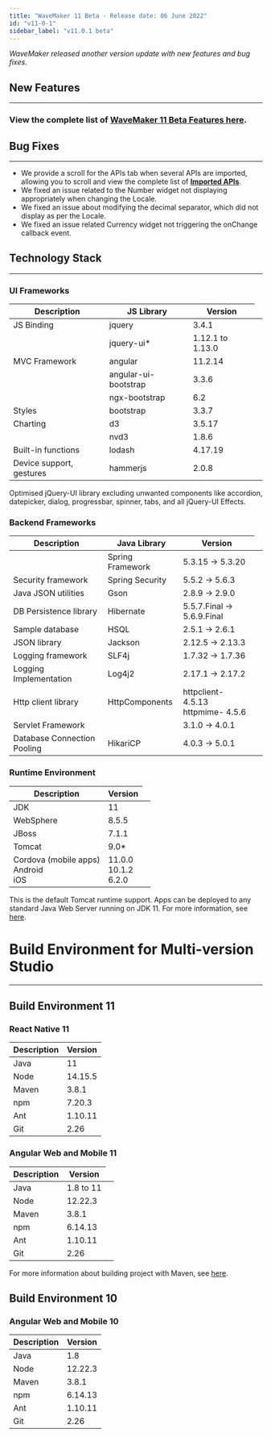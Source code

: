 ```yaml
---
title: "WaveMaker 11 Beta - Release date: 06 June 2022"
id: "v11-0-1"
sidebar_label: "v11.0.1 beta"
---
```

*WaveMaker released another version update with new features and bug fixes.*

## New Features
---

### View the complete list of [WaveMaker 11 Beta Features here](/learn/app-development/wavemaker-overview/wavemaker-11-beta).

## Bug Fixes
---

- We provide a scroll for the APIs tab when several APIs are imported, allowing you to scroll and view the complete list of **[Imported APIs](/learn/app-development/services/api-designer/import-rest-apis-swagger#importing-swagger)**.
- We fixed an issue related to the Number widget not displaying appropriately when changing the Locale. 
- We fixed an issue about modifying the decimal separator, which did not display as per the Locale. 
- We fixed an issue related Currency widget not triggering the onChange callback event.

## Technology Stack

---

### UI Frameworks

| Description | JS Library | Version |
| --- | --- | --- |
| JS Binding | jquery | 3.4.1 |
|  | jquery-ui* <td className="versiontdbgcolor"> 1.12.1 to 1.13.0</td>|
| MVC Framework | angular| 11.2.14 |
|  | angular-ui-bootstrap | 3.3.6 |
|  | ngx-bootstrap | 6.2 |
| Styles | bootstrap | 3.3.7 |
| Charting | d3 | 3.5.17 |
|  | nvd3 | 1.8.6 |
| Built-in functions | lodash | 4.17.19|
| Device support, gestures | hammerjs | 2.0.8 |

Optimised jQuery-UI library excluding unwanted components like accordion, datepicker, dialog, progressbar, spinner, tabs, and all jQuery-UI Effects.

### Backend Frameworks

| Description | Java Library | Version |
| --- | --- | --- |
|  | Spring Framework  <td className="versiontdbgcolor"> 5.3.15 -> 5.3.20</td>|
| Security framework | Spring Security  <td className="versiontdbgcolor"> 5.5.2 -> 5.6.3</td>|
| Java JSON utilities | Gson  <td className="versiontdbgcolor"> 2.8.9 -> 2.9.0</td>|
| DB Persistence library | Hibernate <td className="versiontdbgcolor"> 5.5.7.Final -> 5.6.9.Final</td>|
| Sample database | HSQL <td className="versiontdbgcolor"> 2.5.1 -> 2.6.1</td>|
| JSON library | Jackson  <td className="versiontdbgcolor">  2.12.5 -> 2.13.3</td>|
| Logging framework | SLF4j  <td className="versiontdbgcolor"> 1.7.32 -> 1.7.36 </td>|
| Logging Implementation | Log4j2  <td className="versiontdbgcolor"> 2.17.1 -> 2.17.2 </td>|
| Http client library | HttpComponents | httpclient- 4.5.13 <br/> httpmime- 4.5.6|
| Servlet Framework |  <td className="versiontdbgcolor"> 3.1.0 -> 4.0.1 </td>|
|Database Connection Pooling | HikariCP <td className="versiontdbgcolor"> 4.0.3 -> 5.0.1 </td>|

### Runtime Environment

| Description | Version |
| --- | --- |
| JDK <td className="versiontdbgcolor"> 11 </td>|
| WebSphere | 8.5.5 |
| JBoss | 7.1.1 |
| Tomcat <td className="versiontdbgcolor"> 9.0* </td>|
| Cordova (mobile apps) <br/> Android <br/> iOS |11.0.0 <br/> 10.1.2  <br/> 6.2.0 |

This is the default Tomcat runtime support. Apps can be deployed to any standard Java Web Server running on JDK 11. For more information, see [here](/learn/app-development/deployment/deployment-web-server).

# Build Environment for Multi-version Studio
---

## Build Environment 11 

### React Native 11

|Description|	Version|
|---|---|
|Java |11 |
|Node | 14.15.5|
|Maven|	3.8.1|
|npm |7.20.3|
|Ant|	1.10.11|
|Git|	2.26| 

### Angular Web and Mobile 11

|Description|	Version|
|---|---|
|Java <td className="versiontdbgcolor"> 1.8 to 11 </td>|
|Node | 12.22.3|
|Maven|	3.8.1|
|npm |	6.14.13|
|Ant|	1.10.11|
|Git|	2.26| 

For more information about building project with Maven, see [here](/learn/app-development/deployment/building-with-maven).

## Build Environment 10

### Angular Web and Mobile 10

|Description|	Version|
|---|---|
|Java |1.8 |
|Node | 12.22.3|
|Maven|	3.8.1|
|npm |	6.14.13|
|Ant|	1.10.11|
|Git|	2.26| 